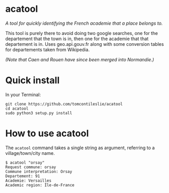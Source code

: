 acatool
=======

_A tool for quickly identifying the French academie that a place belongs to._

This tool is purely there to avoid doing two google searches, one for the
departement that the town is in, then one for the academie that that
departement is in. Uses geo.api.gouv.fr along with some conversion tables
for departements taken from Wikipedia.

_(Note that Caen and Rouen have since been merged into Normandie.)_

# Quick install

In your Terminal:

```
git clone https://github.com/tomcontileslie/acatool
cd acatool
sudo python3 setup.py install
```

# How to use acatool

The `acatool` command takes a single string as argument, referring to a village/town/city name.

```
$ acatool "orsay"
Request commune: orsay
Commune interpretation: Orsay
Departement: 91
Academie: Versailles
Academic region: Île-de-France
```
